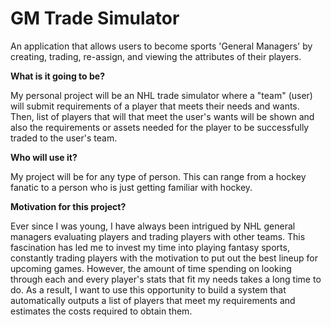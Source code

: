 # GM Trade Simulator

An application that allows users to become sports 'General Managers' by creating, trading, re-assign, and viewing the attributes of their players.

**What is it going to be?**

My personal project will be an NHL trade simulator where a "team" (user) will 
submit requirements of a player that meets their needs and wants. Then,  list of players that 
will that meet the user's wants will be shown and also the requirements or assets needed 
for the player to be successfully traded to the user's team. 

**Who will use it?** 

My project will be for any type of person. This can range from a hockey fanatic to 
a person who is just getting familiar with hockey. 

**Motivation for this project?** 

Ever since I was young, I have always been intrigued by NHL general managers 
evaluating players and trading players with other teams. This fascination has 
led me to invest my time into playing fantasy sports, constantly trading players
with the motivation to put out the best lineup for upcoming games. However, the amount
of time spending on looking through each and every player's stats that fit my needs 
takes a long time to do. As a result, I want to use this opportunity to build 
a system that automatically outputs a list of players that meet my requirements and 
estimates the costs required to obtain them. 











